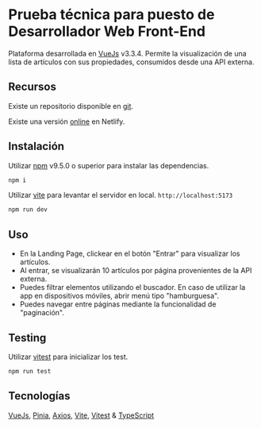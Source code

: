 # Prueba técnica para puesto de Desarrollador Web Front-End

Plataforma desarrollada en [VueJs](https://vuejs.org/) v3.3.4. Permite la visualización de una lista de artículos con sus propiedades, consumidos desde una API externa.

## Recursos

Existe un repositorio disponible en [git](https://github.com/GwerhDev/VueApp-Client/).

Existe una versión [online](https://gwerhdev-vue-app.netlify.app/) en Netlify.

## Instalación

Utilizar [npm](https://www.npmjs.com/) v9.5.0 o superior para instalar las dependencias.

```bash
npm i
```
Utilizar [vite](https://vitejs.dev/) para levantar el servidor en local. `http://localhost:5173`
```bash
npm run dev
```

## Uso
- En la Landing Page, clickear en el botón "Entrar" para visualizar los artículos.
- Al entrar, se visualizarán 10 artículos por página provenientes de la API externa.
- Puedes filtrar elementos utilizando el buscador. En caso de utilizar la app en dispositivos móviles, abrir menú tipo "hamburguesa".
- Puedes navegar entre páginas mediante la funcionalidad de "paginación".

## Testing

Utilizar [vitest](https://vitest.dev/) para inicializar los test.
```bash
npm run test
```

## Tecnologías

[VueJs](https://vuejs.org/), [Pinia](https://pinia.vuejs.org/), [Axios](https://axios-http.com/), [Vite](https://vitejs.dev/), [Vitest](https://vitest.dev/) & [TypeScript](https://www.typescriptlang.org/)